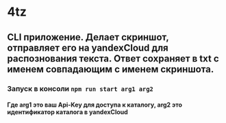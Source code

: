 # 4tz

## CLI приложение. Делает скриншот, отправляет его на yandexCloud для распознования текста. Ответ сохраняет в txt с именем совпадающим с именем скриншота.

### Запуск в консоли `npm run start arg1 arg2`
#### Где arg1 это ваш Api-Key для доступа к каталогу, arg2 это идентификатор каталога в yandexCloud
